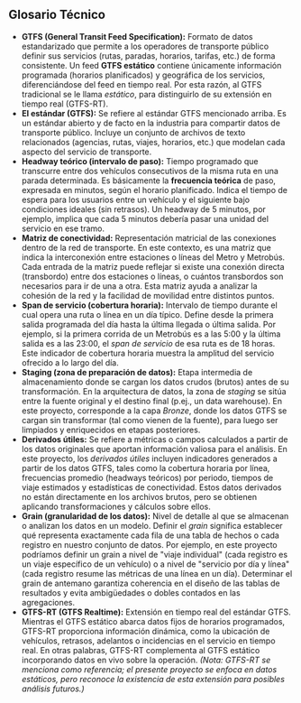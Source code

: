 ## Glosario Técnico

* **GTFS (General Transit Feed Specification):** Formato de datos estandarizado que permite a los operadores de transporte público definir sus servicios (rutas, paradas, horarios, tarifas, etc.) de forma consistente. Un feed **GTFS estático** contiene únicamente información programada (horarios planificados) y geográfica de los servicios, diferenciándose del feed en tiempo real. Por esta razón, al GTFS tradicional se le llama *estático*, para distinguirlo de su extensión en tiempo real (GTFS-RT).
* **El estándar (GTFS):** Se refiere al estándar GTFS mencionado arriba. Es un estándar abierto y de facto en la industria para compartir datos de transporte público. Incluye un conjunto de archivos de texto relacionados (agencias, rutas, viajes, horarios, etc.) que modelan cada aspecto del servicio de transporte.
* **Headway teórico (intervalo de paso):** Tiempo programado que transcurre entre dos vehículos consecutivos de la misma ruta en una parada determinada. Es básicamente la **frecuencia teórica** de paso, expresada en minutos, según el horario planificado. Indica el tiempo de espera para los usuarios entre un vehículo y el siguiente bajo condiciones ideales (sin retrasos). Un headway de 5 minutos, por ejemplo, implica que cada 5 minutos debería pasar una unidad del servicio en ese tramo.
* **Matriz de conectividad:** Representación matricial de las conexiones dentro de la red de transporte. En este contexto, es una matriz que indica la interconexión entre estaciones o líneas del Metro y Metrobús. Cada entrada de la matriz puede reflejar si existe una conexión directa (transbordo) entre dos estaciones o líneas, o cuántos transbordos son necesarios para ir de una a otra. Esta matriz ayuda a analizar la cohesión de la red y la facilidad de movilidad entre distintos puntos.
* **Span de servicio (cobertura horaria):** Intervalo de tiempo durante el cual opera una ruta o línea en un día típico. Define desde la primera salida programada del día hasta la última llegada o última salida. Por ejemplo, si la primera corrida de un Metrobús es a las 5:00 y la última salida es a las 23:00, el *span de servicio* de esa ruta es de 18 horas. Este indicador de cobertura horaria muestra la amplitud del servicio ofrecido a lo largo del día.
* **Staging (zona de preparación de datos):** Etapa intermedia de almacenamiento donde se cargan los datos crudos (brutos) antes de su transformación. En la arquitectura de datos, la zona de *staging* se sitúa entre la fuente original y el destino final (p.ej., un data warehouse). En este proyecto, corresponde a la capa *Bronze*, donde los datos GTFS se cargan sin transformar (tal como vienen de la fuente), para luego ser limpiados y enriquecidos en etapas posteriores.
* **Derivados útiles:** Se refiere a métricas o campos calculados a partir de los datos originales que aportan información valiosa para el análisis. En este proyecto, los *derivados útiles* incluyen indicadores generados a partir de los datos GTFS, tales como la cobertura horaria por línea, frecuencias promedio (headways teóricos) por periodo, tiempos de viaje estimados y estadísticas de conectividad. Estos datos derivados no están directamente en los archivos brutos, pero se obtienen aplicando transformaciones y cálculos sobre ellos.
* **Grain (granularidad de los datos):** Nivel de detalle al que se almacenan o analizan los datos en un modelo. Definir el *grain* significa establecer qué representa exactamente cada fila de una tabla de hechos o cada registro en nuestro conjunto de datos. Por ejemplo, en este proyecto podríamos definir un grain a nivel de "viaje individual" (cada registro es un viaje específico de un vehículo) o a nivel de "servicio por día y línea" (cada registro resume las métricas de una línea en un día). Determinar el grain de antemano garantiza coherencia en el diseño de las tablas de resultados y evita ambigüedades o dobles contados en las agregaciones.
* **GTFS-RT (GTFS Realtime):** Extensión en tiempo real del estándar GTFS. Mientras el GTFS estático abarca datos fijos de horarios programados, GTFS-RT proporciona información dinámica, como la ubicación de vehículos, retrasos, adelantos o incidencias en el servicio en tiempo real. En otras palabras, GTFS-RT complementa al GTFS estático incorporando datos en vivo sobre la operación. *(Nota: GTFS-RT se menciona como referencia; el presente proyecto se enfoca en datos estáticos, pero reconoce la existencia de esta extensión para posibles análisis futuros.)*
